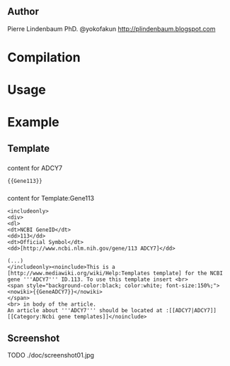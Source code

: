 
## Author

Pierre Lindenbaum PhD.
@yokofakun
http://plindenbaum.blogspot.com

# Compilation

# Usage

# Example

## Template


###
content for ADCY7
```
{{Gene113}}
```
###
content for Template:Gene113

```
<includeonly>
<div>
<dl>
<dt>NCBI GeneID</dt>
<dd>113</dd>
<dt>Official Symbol</dt>
<dd>[http://www.ncbi.nlm.nih.gov/gene/113 ADCY7]</dd>

(...)
</includeonly><noinclude>This is a [http://www.mediawiki.org/wiki/Help:Templates template] for the NCBI gene '''ADCY7''' ID.113. To use this template insert <br>
<span style="background-color:black; color:white; font-size:150%;">
<nowiki>{{GeneADCY7}}</nowiki>
</span>
<br> in body of the article.
An article about '''ADCY7''' should be located at :[[ADCY7|ADCY7]]
[[Category:Ncbi gene templates]]</noinclude>
```


## Screenshot
TODO
./doc/screenshot01.jpg
